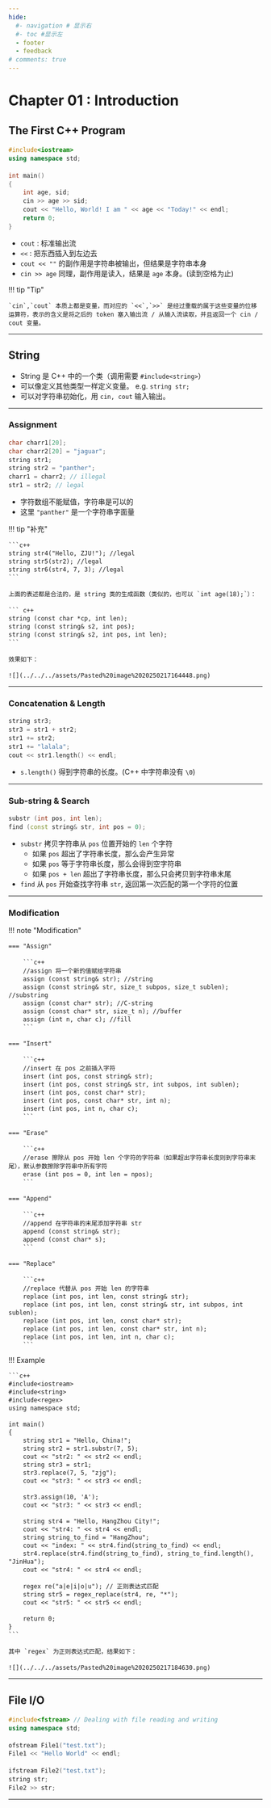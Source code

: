 ```yaml
---
hide:
  #- navigation # 显示右
  #- toc #显示左
  - footer
  - feedback
# comments: true
--- 
```


# Chapter 01 : Introduction

## The First C++ Program

```c++
#include<iostream>
using namespace std;

int main()
{
	int age, sid;
	cin >> age >> sid;
	cout << "Hello, World! I am " << age << "Today!" << endl;
	return 0;
}
```

- `cout` : 标准输出流
- `<<` : 把东西插入到左边去
- `cout << ""` 的副作用是字符串被输出，但结果是字符串本身
- `cin >> age` 同理，副作用是读入，结果是 `age` 本身。(读到空格为止)

!!! tip "Tip"

	`cin`,`cout` 本质上都是变量，而对应的 `<<`,`>>` 是经过重载的属于这些变量的位移运算符，表示的含义是将之后的 token 塞入输出流 / 从输入流读取，并且返回一个 cin / cout 变量。
***
## String

- String 是 C++ 中的一个类（调用需要 `#include<string>`）
- 可以像定义其他类型一样定义变量。 e.g. `string str;`
- 可以对字符串初始化，用 `cin, cout` 输入输出。
***
### Assignment

```c++
char charr1[20]; 
char charr2[20] = "jaguar"; 
string str1; 
string str2 = "panther"; 
charr1 = charr2; // illegal
str1 = str2; // legal
```

- 字符数组不能赋值，字符串是可以的
- 这里 `"panther"` 是一个字符串字面量

!!! tip "补充"

	```c++
	string str4("Hello, ZJU!"); //legal
	string str5(str2); //legal
	string str6(str4, 7, 3); //legal
	```
	
	上面的表述都是合法的，是 string 类的生成函数（类似的，也可以 `int age(18);`）：
	
	``` c++
	string (const char *cp, int len);
	string (const string& s2, int pos);
	string (const string& s2, int pos, int len);
	```
	
	效果如下：
	
	![](../../../assets/Pasted%20image%2020250217164448.png)
***
### Concatenation & Length

```c++
string str3; 
str3 = str1 + str2;
str1 += str2;
str1 += "lalala";
cout << str1.length() << endl;
```

- `s.length()` 得到字符串的长度。(C++ 中字符串没有 `\0`)
***
### Sub-string & Search

```c++
substr (int pos, int len);
find (const string& str, int pos = 0);
```

- `substr` 拷贝字符串从 `pos` 位置开始的 `len` 个字符
	- 如果 `pos` 超出了字符串长度，那么会产生异常
	- 如果 `pos` 等于字符串长度，那么会得到空字符串
	- 如果 `pos + len` 超出了字符串长度，那么只会拷贝到字符串末尾
- `find` 从 `pos` 开始查找字符串 `str`, 返回第一次匹配的第一个字符的位置
***
### Modification

!!! note "Modification"

	=== "Assign"
	
		```c++
		//assign 将一个新的值赋给字符串
		assign (const string& str); //string 
		assign (const string& str, size_t subpos, size_t sublen); //substring 
		assign (const char* str); //C-string 
		assign (const char* str, size_t n); //buffer 
		assign (int n, char c); //fill
		```
	
	=== "Insert"
	
		```c++
		//insert 在 pos 之前插入字符
		insert (int pos, const string& str);
		insert (int pos, const string& str, int subpos, int sublen); 
		insert (int pos, const char* str); 
		insert (int pos, const char* str, int n); 
		insert (int pos, int n, char c);
		```
	
	=== "Erase"
	
		```c++
		//erase 擦除从 pos 开始 len 个字符的字符串（如果超出字符串长度则到字符串末尾），默认参数擦除字符串中所有字符
		erase (int pos = 0, int len = npos);
		```
	
	=== "Append"
	
		```c++
		//append 在字符串的末尾添加字符串 str
		append (const string& str);
		append (const char* s);
		```
	
	=== "Replace"
	
		```c++
		//replace 代替从 pos 开始 len 的字符串
		replace (int pos, int len, const string& str);
		replace (int pos, int len, const string& str, int subpos, int sublen); 
		replace (int pos, int len, const char* str); 
		replace (int pos, int len, const char* str, int n); 
		replace (int pos, int len, int n, char c);
		```

!!! Example

	```c++
	#include<iostream>
	#include<string>
	#include<regex>
	using namespace std;
	
	int main()
	{
		string str1 = "Hello, China!";
		string str2 = str1.substr(7, 5);
		cout << "str2: " << str2 << endl;
		string str3 = str1;
		str3.replace(7, 5, "zjg");
		cout << "str3: " << str3 << endl;
		  
		str3.assign(10, 'A');
		cout << "str3: " << str3 << endl;
		
		string str4 = "Hello, HangZhou City!";
		cout << "str4: " << str4 << endl;
		string string_to_find = "HangZhou";
		cout << "index: " << str4.find(string_to_find) << endl;
		str4.replace(str4.find(string_to_find), string_to_find.length(), "JinHua");
		cout << "str4: " << str4 << endl;
		
		regex re("a|e|i|o|u"); // 正则表达式匹配
		string str5 = regex_replace(str4, re, "*");
		cout << "str5: " << str5 << endl;
		
		return 0;
	}
	```
	
	其中 `regex` 为正则表达式匹配，结果如下：
	
	![](../../../assets/Pasted%20image%2020250217184630.png)
***
## File I/O

```c++
#include<fstream> // Dealing with file reading and writing
using namespace std;

ofstream File1("test.txt");
File1 << "Hello World" << endl;

ifstream File2("test.txt");
string str;
File2 >> str;
```
***



